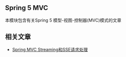 ## Spring 5 MVC

本模块包含有关Spring 5 模型-视图-控制器(MVC)模式的文章

## 相关文章

+ [Spring MVC Streaming和SSE请求处理](docs/SpringMVC-Streaming和SSE请求处理.md)